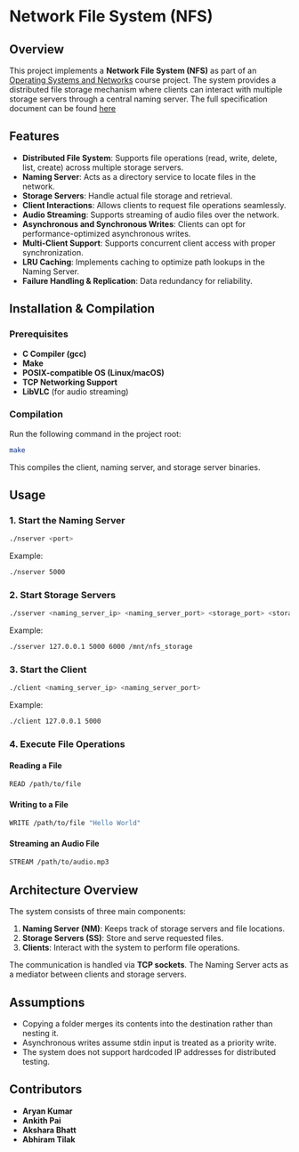 # Network File System (NFS)

## Overview
This project implements a **Network File System (NFS)** as part of an [Operating Systems and Networks](https://karthikv1392.github.io/cs3301_osn) course project. The system provides a distributed file storage mechanism where clients can interact with multiple storage servers through a central naming server. The full specification document can be found [here](https://karthikv1392.github.io/cs3301_osn/project/)

## Features
- **Distributed File System**: Supports file operations (read, write, delete, list, create) across multiple storage servers.
- **Naming Server**: Acts as a directory service to locate files in the network.
- **Storage Servers**: Handle actual file storage and retrieval.
- **Client Interactions**: Allows clients to request file operations seamlessly.
- **Audio Streaming**: Supports streaming of audio files over the network.
- **Asynchronous and Synchronous Writes**: Clients can opt for performance-optimized asynchronous writes.
- **Multi-Client Support**: Supports concurrent client access with proper synchronization.
- **LRU Caching**: Implements caching to optimize path lookups in the Naming Server.
- **Failure Handling & Replication**: Data redundancy for reliability.

## Installation & Compilation
### Prerequisites
- **C Compiler (gcc)**
- **Make**
- **POSIX-compatible OS (Linux/macOS)**
- **TCP Networking Support**
- **LibVLC** (for audio streaming)

### Compilation
Run the following command in the project root:
```sh
make
```
This compiles the client, naming server, and storage server binaries.

## Usage
### 1. Start the Naming Server
```sh
./nserver <port>
```
Example:
```sh
./nserver 5000
```

### 2. Start Storage Servers
```sh
./sserver <naming_server_ip> <naming_server_port> <storage_port> <storage_path>
```
Example:
```sh
./sserver 127.0.0.1 5000 6000 /mnt/nfs_storage
```

### 3. Start the Client
```sh
./client <naming_server_ip> <naming_server_port>
```
Example:
```sh
./client 127.0.0.1 5000
```

### 4. Execute File Operations
#### Reading a File
```sh
READ /path/to/file
```
#### Writing to a File
```sh
WRITE /path/to/file "Hello World"
```
#### Streaming an Audio File
```sh
STREAM /path/to/audio.mp3
```

## Architecture Overview
The system consists of three main components:
1. **Naming Server (NM)**: Keeps track of storage servers and file locations.
2. **Storage Servers (SS)**: Store and serve requested files.
3. **Clients**: Interact with the system to perform file operations.

The communication is handled via **TCP sockets**. The Naming Server acts as a mediator between clients and storage servers.

## Assumptions
- Copying a folder merges its contents into the destination rather than nesting it.
- Asynchronous writes assume stdin input is treated as a priority write.
- The system does not support hardcoded IP addresses for distributed testing.

## Contributors
- **Aryan Kumar**
- **Ankith Pai**
- **Akshara Bhatt**
- **Abhiram Tilak**
